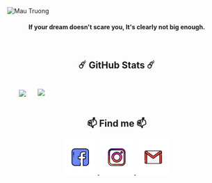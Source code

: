    <div>
    <img src="./GIF/gifFileName.gif" alt="Mau Truong" loop autoplay>
    <h4 align="center">If your dream doesn't scare you, It's clearly not big enough. </h4> 
 </div>
 <br>
  <h2 align="center">☄️ GitHub Stats ☄️</h2>
  <br>
  <div align=center>
    <a href="#" title="MauTruongQB">
      <img width="315" align="center" src="https://github-readme-stats.vercel.app/api/top-langs/?username=NgoMauTruongQB&hide=c%23,powershell,Mathematica,Ruby,Objective-C,Objective-C%2b%2b,Cuda&title_color=61dafb&text_color=ffffff&icon_color=61dafb&bg_color=20232a&langs_count=8&layout=compact&border_color=10484E&hide_border=true" />
    </a>
    <a href="#" title="MauTruongQB">
      <img align="right" width="434" src="https://github-readme-stats.vercel.app/api?username=NgoMauTruongQB&show_icons=true&theme=react&border_color=10484E&hide_border=true" />
    </a>
  </div>
  
  <br>
  <h2 align="center"> 📫 Find me 📫</h2>
  <div align="center">
    <a href="https://www.facebook.com/truongngo2707/" target="blank" width="150">
      <img src="./img/facebook.png" alt="facebook" width="80" />
    </a>
    <a href="https://www.instagram.com/03.nmt/" target="blank">
      <img src="./img/instagram.png" alt="instagram" width="80"/>
    </a>
    <a href="mailto:truongngo2707@gmail.com" target="top">
      <img src="./img/gmail.png" alt="trungquandev-email" width="80"/>
    </a>
  </div>

  
